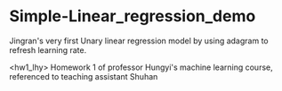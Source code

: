 # Simple-Linear_regression_demo
<Linear regression demo> 
Jingran's very first Unary linear regression model by using adagram to refresh learning rate. 

<hw1_lhy>
Homework 1 of professor Hungyi's machine learning course, referenced to teaching assistant Shuhan

